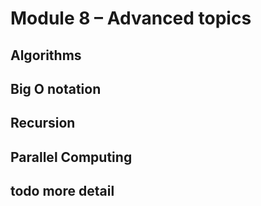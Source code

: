 #	Module 8 – Advanced topics 
##  Algorithms	
## Big O notation 
## Recursion 
## Parallel Computing 
## todo more detail
